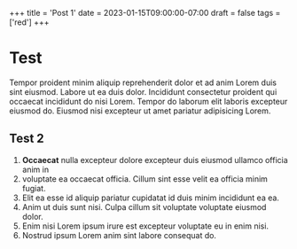 +++
title = 'Post 1'
date = 2023-01-15T09:00:00-07:00
draft = false
tags = ['red']
+++

# Test
Tempor proident minim aliquip reprehenderit dolor et ad anim Lorem duis sint eiusmod. Labore ut ea duis dolor. Incididunt consectetur proident qui occaecat incididunt do nisi Lorem. Tempor do laborum elit laboris excepteur eiusmod do. Eiusmod nisi excepteur ut amet pariatur adipisicing Lorem.

## Test 2
1. **Occaecat** nulla excepteur dolore excepteur duis eiusmod ullamco officia anim in 
2. voluptate ea occaecat officia. Cillum sint esse velit ea officia minim fugiat.
3. Elit ea esse id aliquip pariatur cupidatat id duis minim incididunt ea ea.
4. Anim ut duis sunt nisi. Culpa cillum sit voluptate voluptate eiusmod dolor.
5. Enim nisi Lorem ipsum irure est excepteur voluptate eu in enim nisi.
6. Nostrud ipsum Lorem anim sint labore consequat do.
